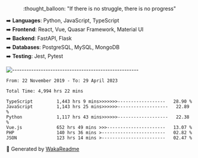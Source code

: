 <p align="center"> 
  :thought_balloon: "If there is no struggle, there is no progress"
</p>

<p align="left">
  ➡️ <strong>Languages</strong>: Python, JavaScript, TypeScript<br>
  ➡️ <strong>Frontend</strong>: React, Vue, Quasar Framework, Material UI<br>
  ➡️ <strong>Backend</strong>: FastAPI, Flask<br>
  ➡️ <strong>Databases</strong>: PostgreSQL, MySQL, MongoDB<br>
  ➡️ <strong>Testing</strong>: Jest, Pytest<br>
</p>

![-----------------------------------------------------](https://raw.githubusercontent.com/andreasbm/readme/master/assets/lines/vintage.png)

<!--START_SECTION:waka-->

```text
From: 22 November 2019 - To: 29 April 2023

Total Time: 4,994 hrs 22 mins

TypeScript         1,443 hrs 9 mins>>>>>>>------------------   28.90 %
JavaScript         1,143 hrs 25 mins>>>>>>-------------------   22.89 %
Python             1,117 hrs 43 mins>>>>>>-------------------   22.38 %
Vue.js             652 hrs 49 mins >>>----------------------   13.07 %
PHP                140 hrs 36 mins >------------------------   02.82 %
JSON               123 hrs 14 mins >------------------------   02.47 %
```

<!--END_SECTION:waka-->


🚀 Generated by [WakaReadme](https://github.com/athul/waka-readme)
